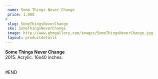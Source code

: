 ```yaml
---
 name: Some Things Never Change
 price: 1,000
#
 slug: SomeThingsNeverChange
 sku: SomeThingsNeverChange
 image: http://www.ghmgallery.com/images/SomeThingsNeverChange.jpg
 layout: productdetails
---
```

<strong>Some Things Never Change</strong><br />
 2015. Acrylic. 16x40 inches.<br />
 <br />
 
 
 
 
#END